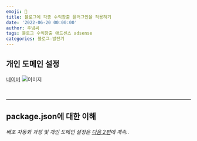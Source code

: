 ```yaml
---
emoji: 🔮
title: 블로그에 각종 수익창출 플러그인을 적용하기
date: '2022-06-20 00:00:00'
author: 주녘씨
tags: 블로그 수익창출 애드센스 adsense
categories: 블로그-발전기
---
```


## **개인 도메인 설정**

[네이버](https://www.naver.com/)
![이미지](something.png)

<br/>

---


## **package.json에 대한 이해**



*배포 자동화 과정 및 개인 도메인 설정은 [다음 2편]()에 계속..*


```toc

```